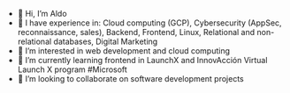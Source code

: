 - 👋 Hi, I’m Aldo
- 💪 I have experience in: Cloud computing (GCP), Cybersecurity (AppSec, reconnaissance, sales), Backend, Frontend, Linux, Relational and non-relational databases, Digital Marketing
- 👀 I’m interested in web development and cloud computing
- 🌱 I’m currently learning frontend in LaunchX and InnovAcción Virtual Launch X program #Microsoft
- 💞️ I’m looking to collaborate on software development projects
